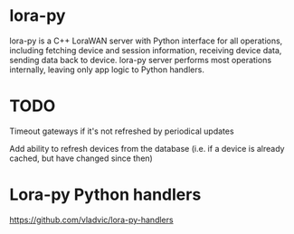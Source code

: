 # lora-py

lora-py is a C++ LoraWAN server with Python interface for all operations, including fetching device and session information,
receiving device data, sending data back to device.
lora-py server performs most operations internally, leaving only app logic to Python handlers.

# TODO

Timeout gateways if it's not refreshed by periodical updates

Add ability to refresh devices from the database (i.e. if a device is already cached, but have changed since then)

# Lora-py Python handlers

https://github.com/vladvic/lora-py-handlers
